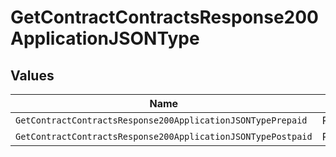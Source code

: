 # GetContractContractsResponse200ApplicationJSONType


## Values

| Name                                                         | Value                                                        |
| ------------------------------------------------------------ | ------------------------------------------------------------ |
| `GetContractContractsResponse200ApplicationJSONTypePrepaid`  | PREPAID                                                      |
| `GetContractContractsResponse200ApplicationJSONTypePostpaid` | POSTPAID                                                     |